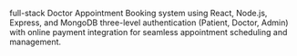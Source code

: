 full-stack Doctor Appointment Booking system using React, Node.js, Express, and MongoDB
three-level authentication (Patient, Doctor, Admin) with online payment integration for seamless appointment scheduling and management.
